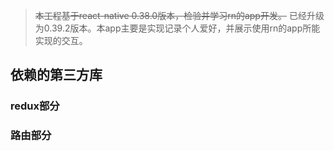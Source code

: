 >~~本工程基于react-native 0.38.0版本，检验并学习rn的app开发。~~
> 已经升级为0.39.2版本。本app主要是实现记录个人爱好，并展示使用rn的app所能实现的交互。

## 依赖的第三方库
### redux部分
### 路由部分

